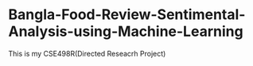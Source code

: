 # Bangla-Food-Review-Sentimental-Analysis-using-Machine-Learning
This is my CSE498R(Directed Reseacrh Project)
